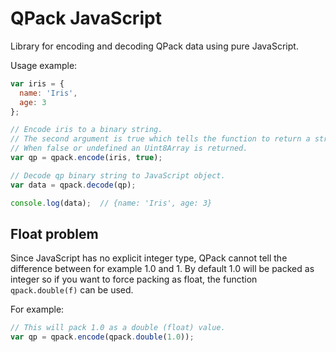 QPack JavaScript
================

Library for encoding and decoding QPack data using pure JavaScript.

Usage example:
```javascript
var iris = {
  name: 'Iris',
  age: 3
};

// Encode iris to a binary string.
// The second argument is true which tells the function to return a string.
// When false or undefined an Uint8Array is returned.
var qp = qpack.encode(iris, true);

// Decode qp binary string to JavaScript object.
var data = qpack.decode(qp);

console.log(data);  // {name: 'Iris', age: 3}
```

Float problem
-------------

Since JavaScript has no explicit integer type, QPack cannot tell the difference
between for example 1.0 and 1. By default 1.0 will be packed as integer so if you
want to force packing as float, the function `qpack.double(f)` can be used.

For example:
```javascript
// This will pack 1.0 as a double (float) value.
var qp = qpack.encode(qpack.double(1.0));
```
